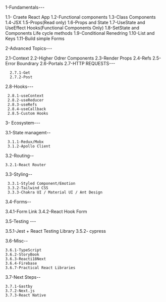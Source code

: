 

1-Fundamentals---



1.1- Craete React App
1.2-Functional components
1.3-Class Components
1.4-JSX
1.5-Props(Read only)
1.6-Props and State
1.7-UseState and UseEffect Hooks(Functional Components Only)
1.8-SetState and Components Life cycle methods
1.9-Conditional Renedring
1.10-List and Keys
1.11-Build simple Forms


2-Advanced Topics---


2.1-Context
2.2-Higher Odrer Components
2.3-Render Props
2.4-Refs
2.5-Error Boundrary
2.6-Portals
2.7-HTTP REQUESTS---
      
      2.7.1-Get
      2.7.2-Post

2.8-Hooks---

     2.8.1-useContext
     2.8.2-useReducer
     2.8.3-useRefs
     2.8.4-useCallback
     2.8.5-Custom Hooks




3- Ecosystem---

3.1-State managemt--

     3.1.1-Redux/Mobx
     3.1.2-Apollo Client

3.2-Routing--

    3.2.1-React Router

3.3-Styling--

     3.3.1-Styled Component/Emotion
     3.3.2-Tailwind CSS
     3.3.3-Chakra UI / Material UI / Ant Design

3.4-Forms--

   3.4.1-Form Link
   3.4.2-React Hook Form

3.5-Testing ---


  3.5.1-Jest + React Testing Library
  3.5.2- cypress

3.6-Misc--

    3.6.1-TypeScript
    3.6.2-StoryBook
    3.6.3-Reacti18Next
    3.6.4-Firebase
    3.6.7-Practical React Libraries


3.7-Next Steps--

    3.7.1-Gastby
    3.7.2-Next.js
    3.7.3-React Native
